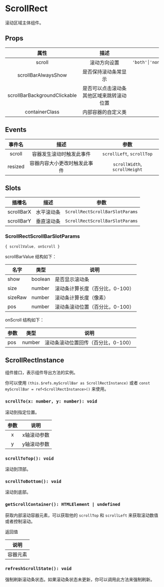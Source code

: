 # ScrollRect

滚动区域主体组件。

## Props

| 属性 | 描述 | 类型 | 默认值 |
| :----: | :----: | :----: | :----: |
| scroll | <div style="min-width:150px">滚动方向设置</div> | `'both'│'none'│'vertical'│'horizontal'` | `'both'` |
| scrollBarAlwaysShow | 是否保持滚动条常显示 | `boolean` | `false` |
| scrollBarBackgroundClickable | 是否可以点击滚动条其他区域来跳转滚动位置 | `boolean` | `false` |
| containerClass | 内部容器的自定义类 | `string` | - |

## Events

| 事件名 | 描述 | 参数 |
| :----: | :----: | :----: |
| scroll | 容器发生滚动时触发此事件 | `scrollLeft`, `scrollTop` |
| resized | 容器内容大小更改时触发此事件 | `scrollWidth`, `scrollHeight` |

## Slots

| 插槽名 | 描述 | 参数 |
| :----: | :----: | :----: |
| scrollBarX | 水平滚动条 | `ScrollRectScrollBarSlotParams` |
| scrollBarY | 垂直滚动条 | `ScrollRectScrollBarSlotParams` |

### ScrollRectScrollBarSlotParams

```js
{ scrollValue, onScroll }
```

scrollBarValue 结构如下：

|名字|类型|说明|
|----|----|----|
|show|boolean|是否显示滚动条|
|size|number|滚动条计算长度（百分比，0-100）|
|sizeRaw|number|滚动条计算长度（像素）|
|pos|number|滚动条滚动位置（百分比，0-100）|

onScroll 结构如下：

|参数|类型|说明|
|----|----|----|
|pos|number|滚动条滚动位置回传（百分比，0-100）|

## ScrollRectInstance

组件接口，表示组件导出方法的实例。

你可以使用 `(this.$refs.myScrollBar as ScrollRectInstance)` 或者 `const myScrollBar = ref<ScrollRectInstance>()` 来使用。

### `scrollTo(x: number, y: number): void`

  滚动到指定位置。

  | 参数 | 说明 |
  | :----: | :----: |
  | x | x轴滚动参数 |
  | y | y轴滚动参数 |

### `scrollToTop(): void`

  滚动到顶部。

### `scrollToBottom(): void`

  滚动到底部。

### `getScrollContainer(): HTMLElement | undefined`

  获取内部滚动容器元素，可以获取他的 `scrollTop` 和 `scrollLeft` 来获取滚动数值或者控制滚动。

  返回值

  | 说明 |
  | :----: |
  | 容器元素 |

### `refreshScrollState(): void`

  强制刷新滚动条状态。如果滚动条状态未更新，你可以调用此方法来强制刷新。
